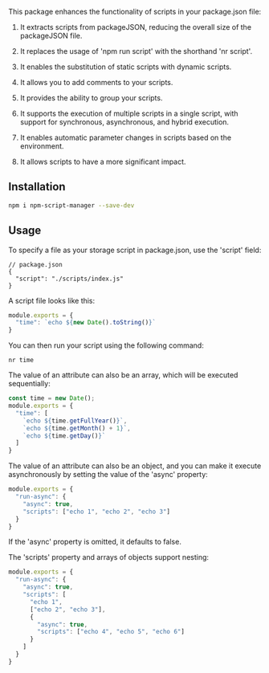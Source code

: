 This package enhances the functionality of scripts in your package.json file:

1. It extracts scripts from packageJSON, reducing the overall size of the packageJSON file.

2. It replaces the usage of 'npm run script' with the shorthand 'nr script'.

3. It enables the substitution of static scripts with dynamic scripts.

4. It allows you to add comments to your scripts.

5. It provides the ability to group your scripts.

6. It supports the execution of multiple scripts in a single script, with support for synchronous, asynchronous, and hybrid execution.

7. It enables automatic parameter changes in scripts based on the environment.

8. It allows scripts to have a more significant impact.

## Installation

```sh
npm i npm-script-manager --save-dev
```

## Usage

To specify a file as your storage script in package.json, use the 'script' field:

```
// package.json
{
  "script": "./scripts/index.js"
}
```

A script file looks like this:

```javascript
module.exports = {
  "time": `echo ${new Date().toString()}`
}
```

You can then run your script using the following command:

```shell
nr time
```

The value of an attribute can also be an array, which will be executed sequentially:

```javascript
const time = new Date();
module.exports = {
  "time": [
    `echo ${time.getFullYear()}`,
    `echo ${time.getMonth() + 1}`,
    `echo ${time.getDay()}`
  ]
}
```

The value of an attribute can also be an object, and you can make it execute asynchronously by setting the value of the 'async' property:

```javascript
module.exports = {
  "run-async": {
    "async": true,
    "scripts": ["echo 1", "echo 2", "echo 3"]
  }
}
```

If the 'async' property is omitted, it defaults to false.

The 'scripts' property and arrays of objects support nesting:

```javascript
module.exports = {
  "run-async": {
    "async": true,
    "scripts": [
      "echo 1",
      ["echo 2", "echo 3"],
      {
        "async": true,
        "scripts": ["echo 4", "echo 5", "echo 6"]
      }
    ]
  }
}
```
